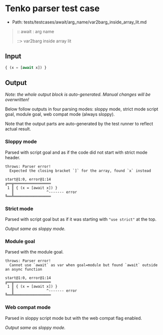 # Tenko parser test case

- Path: tests/testcases/await/arg_name/var2barg_inside_array_lit.md

> :: await : arg name
>
> ::> var2barg inside array lit

## Input

`````js
{ (x = [await x]) }
`````

## Output

_Note: the whole output block is auto-generated. Manual changes will be overwritten!_

Below follow outputs in four parsing modes: sloppy mode, strict mode script goal, module goal, web compat mode (always sloppy).

Note that the output parts are auto-generated by the test runner to reflect actual result.

### Sloppy mode

Parsed with script goal and as if the code did not start with strict mode header.

`````
throws: Parser error!
  Expected the closing bracket `]` for the array, found `x` instead

start@1:0, error@1:14
╔══╦═════════════════
 1 ║ { (x = [await x]) }
   ║               ^------- error
╚══╩═════════════════

`````

### Strict mode

Parsed with script goal but as if it was starting with `"use strict"` at the top.

_Output same as sloppy mode._

### Module goal

Parsed with the module goal.

`````
throws: Parser error!
  Cannot use `await` as var when goal=module but found `await` outside an async function

start@1:0, error@1:14
╔══╦═════════════════
 1 ║ { (x = [await x]) }
   ║               ^------- error
╚══╩═════════════════

`````


### Web compat mode

Parsed in sloppy script mode but with the web compat flag enabled.

_Output same as sloppy mode._
